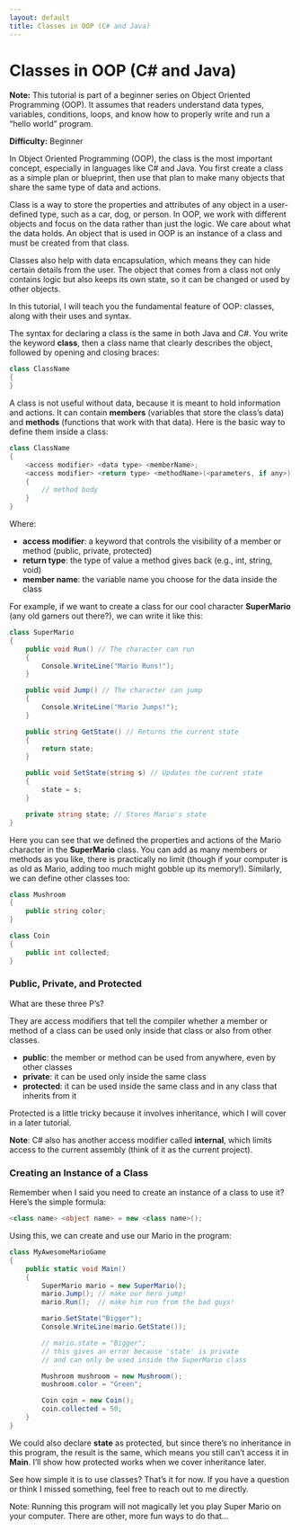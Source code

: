 ```yaml
---
layout: default
title: Classes in OOP (C# and Java)
---
```


# Classes in OOP (C# and Java)

**Note:** This tutorial is part of a beginner series on Object Oriented Programming (OOP). It assumes that readers understand data types, variables, conditions, loops, and know how to properly write and run a “hello world” program.

**Difficulty:** Beginner

In Object Oriented Programming (OOP), the class is the most important concept, especially in languages like C# and Java. You first create a class as a simple plan or blueprint, then use that plan to make many objects that share the same type of data and actions.

Class is a way to store the properties and attributes of any object in a user-defined type, such as a car, dog, or person. In OOP, we work with different objects and focus on the data rather than just the logic. We care about what the data holds. An object that is used in OOP is an instance of a class and must be created from that class.

Classes also help with data encapsulation, which means they can hide certain details from the user. The object that comes from a class not only contains logic but also keeps its own state, so it can be changed or used by other objects.

In this tutorial, I will teach you the fundamental feature of OOP: classes, along with their uses and syntax.

The syntax for declaring a class is the same in both Java and C#. You write the keyword **class**, then a class name that clearly describes the object, followed by opening and closing braces:

```csharp
class ClassName
{
}
```

A class is not useful without data, because it is meant to hold information and actions. It can contain **members** (variables that store the class’s data) and **methods** (functions that work with that data). Here is the basic way to define them inside a class:

```csharp
class ClassName
{
    <access modifier> <data type> <memberName>;
    <access modifier> <return type> <methodName>(<parameters, if any>)
    {
        // method body
    }
}
```

Where:

- **access modifier**: a keyword that controls the visibility of a member or method (public, private, protected)
- **return type**: the type of value a method gives back (e.g., int, string, void)
- **member name**: the variable name you choose for the data inside the class

For example, if we want to create a class for our cool character **SuperMario** (any old gamers out there?), we can write it like this:

```csharp
class SuperMario
{
    public void Run() // The character can run
    {
        Console.WriteLine("Mario Runs!");
    }

    public void Jump() // The character can jump
    {
        Console.WriteLine("Mario Jumps!");
    }

    public string GetState() // Returns the current state
    {
        return state;
    }

    public void SetState(string s) // Updates the current state
    {
        state = s;
    }

    private string state; // Stores Mario's state
}
```

Here you can see that we defined the properties and actions of the Mario character in the **SuperMario** class. You can add as many members or methods as you like, there is practically no limit (though if your computer is as old as Mario, adding too much might gobble up its memory!). Similarly, we can define other classes too:

```csharp
class Mushroom
{
    public string color;
}

class Coin
{
    public int collected;
}
```

### Public, Private, and Protected

What are these three P’s?

They are access modifiers that tell the compiler whether a member or method of a class can be used only inside that class or also from other classes.

- **public**: the member or method can be used from anywhere, even by other classes
- **private**: it can be used only inside the same class
- **protected**: it can be used inside the same class and in any class that inherits from it

Protected is a little tricky because it involves inheritance, which I will cover in a later tutorial.

**Note**: C# also has another access modifier called **internal**, which limits access to the current assembly (think of it as the current project).

### Creating an Instance of a Class

Remember when I said you need to create an instance of a class to use it? Here’s the simple formula:

```csharp
<class name> <object name> = new <class name>();
```

Using this, we can create and use our Mario in the program:

```csharp
class MyAwesomeMarioGame
{
    public static void Main()
    {
        SuperMario mario = new SuperMario();
        mario.Jump(); // make our hero jump!
        mario.Run();  // make him run from the bad guys!

        mario.SetState("Bigger");
        Console.WriteLine(mario.GetState());

        // mario.state = "Bigger";
        // this gives an error because 'state' is private
        // and can only be used inside the SuperMario class

        Mushroom mushroom = new Mushroom();
        mushroom.color = "Green";

        Coin coin = new Coin();
        coin.collected = 50;
    }
}
```

We could also declare **state** as protected, but since there’s no inheritance in this program, the result is the same, which means you still can’t access it in **Main**. I’ll show how protected works when we cover inheritance later.

See how simple it is to use classes? That’s it for now. If you have a question or think I missed something, feel free to reach out to me directly.

Note: Running this program will not magically let you play Super Mario on your computer. There are other, more fun ways to do that…
